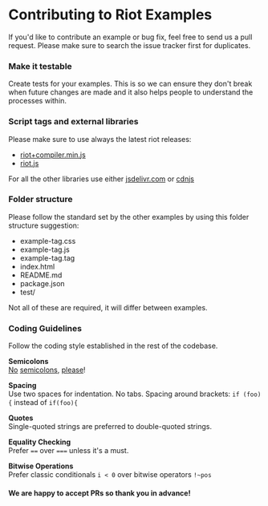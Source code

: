 # Contributing to Riot Examples

If you'd like to contribute an example or bug fix, feel free to send us a pull request. Please make sure to search the issue tracker first for duplicates.

### Make it testable

Create tests for your examples. This is so we can ensure they don't break when future changes are made and it also helps people to understand the processes within.

### Script tags and external libraries

Please make sure to use always the latest riot releases:

- [riot+compiler.min.js](https://rawgit.com/riot/riot/master/riot%2Bcompiler.min.js)
- [riot.js](https://cdn.rawgit.com/riot/riot/master/riot.min.js)

For all the other libraries use either [jsdelivr.com](https://www.jsdelivr.com/) or [cdnjs](https://cdnjs.com/)

### Folder structure

Please follow the standard set by the other examples by using this folder structure suggestion:

- example-tag.css
- example-tag.js
- example-tag.tag
- index.html
- README.md
- package.json
- test/

Not all of these are required, it will differ between examples.

### Coding Guidelines

Follow the coding style established in the rest of the codebase.

**Semicolons**<br>
[No](http://blog.izs.me/post/2353458699/an-open-letter-to-javascript-leaders-regarding)
[semicolons](http://inimino.org/~inimino/blog/javascript_semicolons),
[please](https://www.youtube.com/watch?v=gsfbh17Ax9I)!

**Spacing**<br>
Use two spaces for indentation. No tabs.
Spacing around brackets: `if (foo) {` instead of `if(foo){`

**Quotes**<br>
Single-quoted strings are preferred to double-quoted strings.

**Equality Checking**<br>
Prefer `==` over `===` unless it's a must.

**Bitwise Operations**<br>
Prefer classic conditionals `i < 0` over bitwise operators `!~pos`

#### We are happy to accept PRs so thank you in advance!
